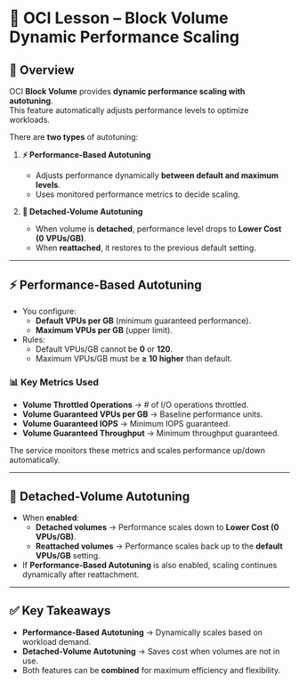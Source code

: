# 🔄 OCI Lesson – Block Volume Dynamic Performance Scaling

## 🚀 Overview
OCI **Block Volume** provides **dynamic performance scaling with autotuning**.  
This feature automatically adjusts performance levels to optimize workloads.  

There are **two types** of autotuning:  

1. **⚡ Performance-Based Autotuning**  
   - Adjusts performance dynamically **between default and maximum levels**.  
   - Uses monitored performance metrics to decide scaling.  

2. **🔌 Detached-Volume Autotuning**  
   - When volume is **detached**, performance level drops to **Lower Cost (0 VPUs/GB)**.  
   - When **reattached**, it restores to the previous default setting.  

---

## ⚡ Performance-Based Autotuning
- You configure:  
  - **Default VPUs per GB** (minimum guaranteed performance).  
  - **Maximum VPUs per GB** (upper limit).  
- Rules:  
  - Default VPUs/GB cannot be **0** or **120**.  
  - Maximum VPUs/GB must be **≥ 10 higher** than default.  

### 📊 Key Metrics Used
- **Volume Throttled Operations** → # of I/O operations throttled.  
- **Volume Guaranteed VPUs per GB** → Baseline performance units.  
- **Volume Guaranteed IOPS** → Minimum IOPS guaranteed.  
- **Volume Guaranteed Throughput** → Minimum throughput guaranteed.  

The service monitors these metrics and scales performance up/down automatically.

---

## 🔌 Detached-Volume Autotuning
- When **enabled**:  
  - **Detached volumes** → Performance scales down to **Lower Cost (0 VPUs/GB)**.  
  - **Reattached volumes** → Performance scales back up to the **default VPUs/GB** setting.  
- If **Performance-Based Autotuning** is also enabled, scaling continues dynamically after reattachment.  

---

## ✅ Key Takeaways
- **Performance-Based Autotuning** → Dynamically scales based on workload demand.  
- **Detached-Volume Autotuning** → Saves cost when volumes are not in use.  
- Both features can be **combined** for maximum efficiency and flexibility.  

